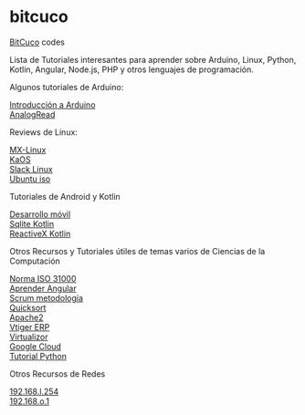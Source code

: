 # bitcuco
<a href="https://bitcu.co/">BitCuco</a> codes

Lista de Tutoriales interesantes para aprender sobre Arduino, Linux, Python, Kotlin, Angular, Node.js, PHP y otros lenguajes de programación.

Algunos tutoriales de Arduino:

<a href="https://bitcu.co/programar-en-arduino/">Introducción a Arduino</a><br>
<a href="https://bitcu.co/analogread-analogwrite-arduino/">AnalogRead</a><br>

Reviews de Linux:

<a href="https://bitcu.co/mx-linux/">MX-Linux</a><br>
<a href="https://bitcu.co/kaos-linux/">KaOS</a><br>
<a href="https://bitcu.co/slackware/">Slack Linux</a><br>
<a href="https://bitcu.co/ubuntu-studio/">Ubuntu iso</a><br>

Tutoriales de Android y Kotlin

<a href="https://bitcu.co/kotlin-android-studio/">Desarrollo móvil</a><br>
<a href="https://bitcu.co/dao-kotlin/">Sqlite Kotlin</a><br>
<a href="https://bitcu.co/retrofit-android/">ReactiveX Kotlin</a><br>

Otros Recursos y Tutoriales útiles de temas varios de Ciencias de la Computación

<a href="https://bitcu.co/iso-31000/">Norma ISO 31000</a><br>
<a href="https://bitcu.co/angular-guia-rapida/">Aprender Angular</a><br>
<a href="https://bitcu.co/scrum-master/">Scrum metodología</a><br>
<a href="https://bitcu.co/metodos-de-ordenamiento/">Quicksort</a><br>
<a href="https://bitcu.co/servidor-web-lamp/">Apache2</a><br>
<a href="https://bitcu.co/vtiger-crm/">Vtiger ERP</a><br>
<a href="https://bitcu.co/softaculous/">Virtualizor</a><br>
<a href="https://bitcu.co/computo-en-la-nube/">Google Cloud</a><br>
<a href="https://bitcu.co/que-es-python/">Tutorial Python</a><br>

Otros Recursos de Redes

<a href="https://www.stockbitcoin.info/es/192-168-1-254/">192.168.l.254</a><br>
<a href="https://www.stockbitcoin.info/es/192-168-0-1/">192.168.o.1</a><br>
